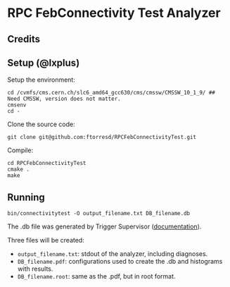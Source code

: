 # RPC FebConnectivity Test Analyzer

## Credits

## Setup (@lxplus)

Setup the environment:

```
cd /cvmfs/cms.cern.ch/slc6_amd64_gcc630/cms/cmssw/CMSSW_10_1_9/ ## Need CMSSW, version does not matter.
cmsenv
cd -
```

Clone the source code:

```
git clone git@github.com:ftorresd/RPCFebConnectivityTest.git
```

Compile:

```
cd RPCFebConnectivityTest
cmake .
make
```

## Running

```
bin/connectivitytest -O output_filename.txt DB_filename.db
```

The .db file was generated by Trigger Supervisor ([documentation](https://www.google.com)).


Three files will be created:
* ```output_filename.txt```: stdout of the analyzer, including diagnoses.
* ```DB_filename.pdf```: configurations used to create the .db and histograms with results.
* ```DB_filename.root```: same as the .pdf, but in root format.


